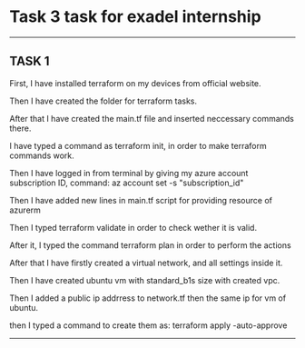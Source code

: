 
<h1>Task 3 task for exadel internship</h1>

<hr>

<h2><b>TASK 1</b></h2>

First, I have installed terraform on my devices from official website.

Then I have created the folder for terraform tasks.

After that I have created the main.tf file and inserted neccessary commands there.

I have typed a command as terraform init, in order to make terraform commands work.

Then I have logged in from terminal by giving my azure account subscription ID, command:
az account set -s "subscription_id"

Then I have added new lines in main.tf script for providing resource of azurerm

Then I typed terraform validate in order to check wether it is valid.

After it, I typed the command terraform plan in order to perform the actions

After that I have firstly created a virtual network, and all settings inside it.

Then I have created ubuntu vm with standard_b1s size with created vpc.

Then I added a public ip addrress to network.tf then the same ip for vm of ubuntu.

then I typed a command to create them as:
terraform apply -auto-approve

<hr>

